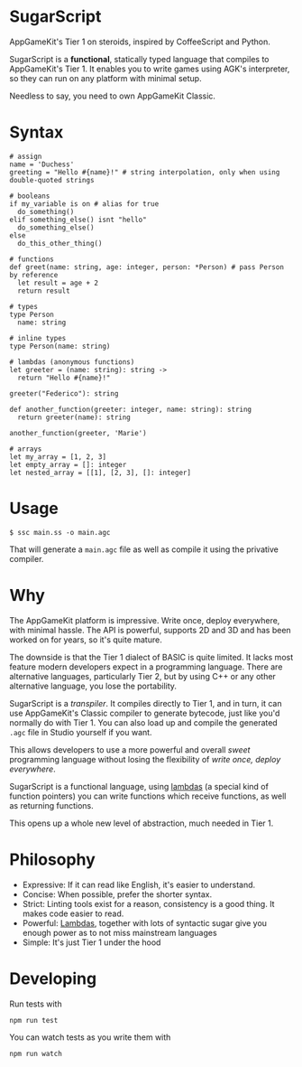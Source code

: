 # SugarScript
AppGameKit's Tier 1 on steroids, inspired by CoffeeScript and Python.

SugarScript is a **functional**, statically typed language that compiles to
AppGameKit's Tier 1. It enables you to write games using AGK's interpreter, so
they can run on any platform with minimal setup.

Needless to say, you need to own AppGameKit Classic.

# Syntax

```
# assign
name = 'Duchess'
greeting = "Hello #{name}!" # string interpolation, only when using double-quoted strings

# booleans
if my_variable is on # alias for true
  do_something()
elif something_else() isnt "hello"
  do_something_else()
else
  do_this_other_thing()

# functions
def greet(name: string, age: integer, person: *Person) # pass Person by reference
  let result = age + 2
  return result

# types
type Person
  name: string

# inline types
type Person(name: string)

# lambdas (anonymous functions)
let greeter = (name: string): string ->
  return "Hello #{name}!"

greeter("Federico"): string

def another_function(greeter: integer, name: string): string
  return greeter(name): string

another_function(greeter, 'Marie')

# arrays
let my_array = [1, 2, 3]
let empty_array = []: integer
let nested_array = [[1], [2, 3], []: integer]
```

# Usage

    $ ssc main.ss -o main.agc

That will generate a `main.agc` file as well as compile it using the privative
compiler.

# Why
The AppGameKit platform is impressive. Write once, deploy everywhere, with
minimal  hassle. The API is powerful, supports 2D and 3D and has been worked on
for years, so it's quite mature.

The downside is that the Tier 1 dialect of BASIC is quite limited. It lacks most
feature modern developers expect in a programming language. There are
alternative languages, particularly Tier 2, but by using C++ or any other
alternative language, you lose the portability.

SugarScript is a _transpiler_. It compiles directly to Tier 1, and in turn, it
can use AppGameKit's Classic compiler to generate bytecode, just like you'd
normally do with Tier 1. You can also load up and compile the generated `.agc`
file in Studio yourself if you want.

This allows developers to use a more powerful and overall _sweet_ programming
language  without losing the flexibility of _write once, deploy everywhere_.

SugarScript is a functional language, using [lambdas](doc/syntax.md#lambdas) (a
special kind of function pointers) you can write functions which receive
functions, as well as returning functions.

This opens up a whole new level of abstraction, much needed in Tier 1.

# Philosophy
* Expressive: If it can read like English, it's easier to understand.
* Concise: When possible, prefer the shorter syntax.
* Strict: Linting tools exist for a reason, consistency is a good thing. It makes code easier to read.
* Powerful: [Lambdas](https://en.wikipedia.org/wiki/Higher-order_function), together with lots of syntactic sugar give you enough power as to not miss mainstream languages
* Simple: It's just Tier 1 under the hood

# Developing
Run tests with

    npm run test

You can watch tests as you write them with

    npm run watch
